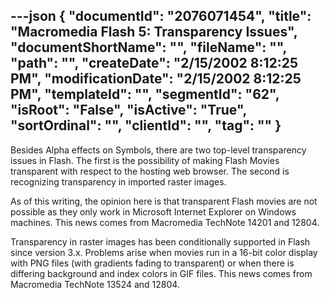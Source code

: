 ---json
{
  "documentId": "2076071454",
  "title": "Macromedia Flash 5: Transparency Issues",
  "documentShortName": "",
  "fileName": "",
  "path": "",
  "createDate": "2/15/2002 8:12:25 PM",
  "modificationDate": "2/15/2002 8:12:25 PM",
  "templateId": "",
  "segmentId": "62",
  "isRoot": "False",
  "isActive": "True",
  "sortOrdinal": "",
  "clientId": "",
  "tag": ""
}
---

Besides Alpha effects on Symbols, there are two top-level transparency issues in Flash. The first is the possibility of making Flash Movies transparent with respect to the hosting web browser. The second is recognizing transparency in imported raster images.

As of this writing, the opinion here is that transparent Flash movies are not possible as they only work in Microsoft Internet Explorer on Windows machines. This news comes from Macromedia TechNote 14201 and 12804.

Transparency in raster images has been conditionally supported in Flash since version 3.x. Problems arise when movies run in a 16-bit color display with PNG files (with gradients fading to transparent) or when there is differing background and index colors in GIF files. This news comes from Macromedia TechNote 13524 and 12804.
